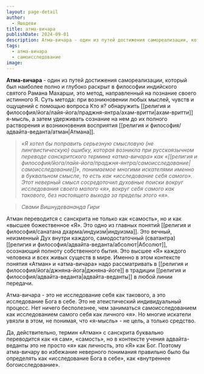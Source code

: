 ```yaml
---
layout: page-detail
author:
  - Яшодеви
title: атма-вичара
publishDate: 2024-09-01
description: Атма-вичара - один из путей достижения самореализации, который был наиболее полно и глубоко раскрыт в философии индийского святого Рамана Махарши, это метод, направленный на познание своего истинного Я.
tags:
  - атма-вичара
  - самоисследование
image:
---
```

**Атма-вичара** - один из путей достижения самореализации, который был наиболее полно и глубоко раскрыт в философии индийского святого Рамана Махарши, это метод, направленный на познание своего истинного Я. Суть метода: при возникновении любых мыслей, чувств и ощущений с помощью вопроса Кто я? обнаружить [[религия и философия/йога/лайя-йога/праджня-янтра/ахам-вритти|ахам-вритти]] я-мысль, а затем удерживать сознание на нем до их полного растворения и возникновения восприятия [[религия и философия/адвайта-веданта/атман|Атмана]].

>*«Я хотел бы поправить серьезную смысловую (не лингвистическую) ошибку, которая возникла при русскоязычном переводе санскритского термина «атма-вичара» как «[[религия и философия/йога/лайя-йога/праджня-янтра/самоисследование|самоисследование]]», понимаемое многими искателями именно в буквальном смысле, то есть как «исследование себя самого». Этот неверный смысл сосредоточил духовные поиски вокруг исследования своего малого «я», вокруг себя самого как такового, без настоящего выхода за пределы этого «я».* 

>*Свами Вишнудевананда Гири*

Атман переводится с санскрита не только как «самость», но и как «высшее божественное «Я». Это одно из главных понятий [[религия и философия/санатана дхарма/индуизм|индуизма]]. Это вечный, неизменный Дух внутри каждого, самодостаточный (сватантра) [[религия и философия/адвайта-веданта/абсолют|Абсолют]], осознающий полноту собственного бытия. Это высшее «Я» каждого человека и всех живых существ в мире. Именно в этом контексте понятия «Атман» и «атма-вичара» надо рассматривать в [[религия и философия/йога/джняна-йога|джняна-йоге]] в традиции [[религия и философия/адвайта-веданта|адвайта-веданты]] в любой линии передачи.

 Атма-вичара - это не исследование себя как такового, а это исследование Бога в себе. Это не атеистический индивидуальный процесс. Нет ничего бесполезнее, чем заниматься самоисследованием как исследованием самого себя как личного «я». Но многие искатели увязли в этом, не понимая, что «я-мысль» - не цель, а только средство.

Да, действительно, термин «Атман» с санскрита буквально переводится как «я сам», «самость», но в контексте учения адвайта-веданты это не просто «я» как личность, это «Я» как Бог. Поэтому атма-вичару во избежание неверного понимания правильно было бы определять как «исследование Бога в себе», как «внутреннее богоисследование». 


